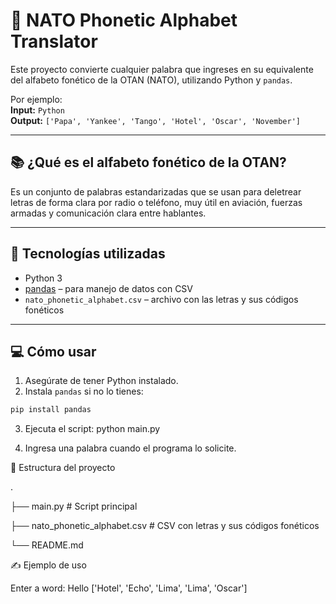 # 🔡 NATO Phonetic Alphabet Translator

Este proyecto convierte cualquier palabra que ingreses en su equivalente del alfabeto fonético de la OTAN (NATO), utilizando Python y `pandas`.

Por ejemplo:  
**Input:** `Python`  
**Output:** `['Papa', 'Yankee', 'Tango', 'Hotel', 'Oscar', 'November']`

---

## 📚 ¿Qué es el alfabeto fonético de la OTAN?

Es un conjunto de palabras estandarizadas que se usan para deletrear letras de forma clara por radio o teléfono, muy útil en aviación, fuerzas armadas y comunicación clara entre hablantes.

---

## 🚀 Tecnologías utilizadas

- Python 3
- [pandas](https://pandas.pydata.org/) – para manejo de datos con CSV
- `nato_phonetic_alphabet.csv` – archivo con las letras y sus códigos fonéticos

---

## 💻 Cómo usar

1. Asegúrate de tener Python instalado.
2. Instala `pandas` si no lo tienes:

```bash
pip install pandas
```
3. Ejecuta el script:
python main.py

4. Ingresa una palabra cuando el programa lo solicite.

📁 Estructura del proyecto

.

├── main.py                         # Script principal

├── nato_phonetic_alphabet.csv     # CSV con letras y sus códigos fonéticos

└── README.md

✍️ Ejemplo de uso

Enter a word: Hello
['Hotel', 'Echo', 'Lima', 'Lima', 'Oscar']
